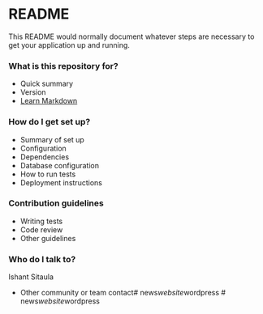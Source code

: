 # README #

This README would normally document whatever steps are necessary to get your application up and running.

### What is this repository for? ###

* Quick summary
* Version
* [Learn Markdown](https://bitbucket.org/tutorials/markdowndemo)

### How do I get set up? ###

* Summary of set up
* Configuration
* Dependencies
* Database configuration
* How to run tests
* Deployment instructions

### Contribution guidelines ###

* Writing tests
* Code review
* Other guidelines

### Who do I talk to? ###

Ishant Sitaula
* Other community or team contact#   n e w s _ w e b s i t e _ w o r d p r e s s  
 #   n e w s _ w e b s i t e _ w o r d p r e s s  
 